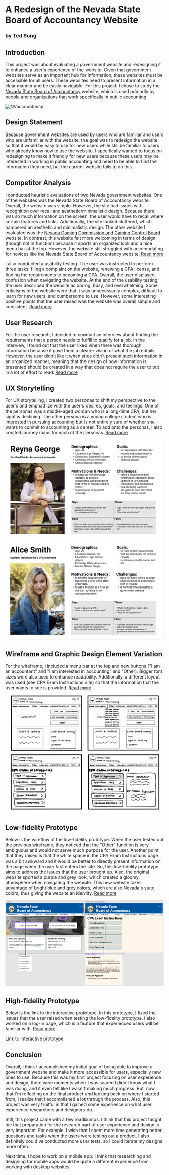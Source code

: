 # A Redesign of the Nevada State Board of Accountancy Website
### by Ted Song

## Introduction
This project was about evaluating a government website and redesigning it to enhance a user's experience of the website.
Given that government websites serve as an important hub for information, these websites must be accessible for all users.
These websites need to present information in a clear manner and be easily navigable.
For this project, I chose to study the [Nevada State Board of Accountancy](https://nvaccountancy.com/) website, which is used primarily by people and organizations that work specifically in public accounting.

![NVaccountancy](nvwebsite.png)

## Design Statement
Because government websites are used by users who are familiar and users who are unfamiliar with the website, the goal was to redesign the website so that it would by easy to use for new users while still be familiar to users who already know how to use the website. I specifically wanted to focus on redesigning to make it friendly for new users because these users may be interested in working in public accounting and need to be able to find the information they need, but the current website fails to do this.

## Competitor Analysis
I conducted heuristic evaluations of two Nevada government websites. One of the websites was the Nevada State Board of Accountancy website. Overall, the website was simple. However, the site had issues with recognition over recall and aesthetic/minimalistic design. Because there was so much information on the screen, the user would have to recall where certain features and links. Additionally, the site looked cluttered, which hampered an aesthetic and minimalistic design. The other website I evaluated was the [Nevada Gaming Commission and Gaming Control Board](https://gaming.nv.gov/index.aspx?page=1) website. In contrast, this website felt more welcoming in terms of design (though not in function) because it sports an organized look and a nice menu bar at the top. However, the website still struggled with accomodating for novices like the Nevada State Board of Accountancy website. [Read more](https://github.com/tedsong2001/DH110-2021F/blob/main/Assignments/Assignment%201/Assignment1.md)

I also conducted a usability testing. The user was instructed to perform three tasks: filing a complaint on the website, renewing a CPA license, and finding the requirements to becoming a CPA. Overall, the user displayed confusion when navigating the website. At the end of the usability testing, the user described the website as boring, busy, and overwhelming. Some criticisms of the website were that it was unnecessarily complex, difficult to learn for new users, and cumbersome to use. However, some interesting positive points that the user raised was the website was overall simple and consistent. [Read more](https://github.com/tedsong2001/DH110-2021F/blob/main/Assignments/Assignment%202/Assignment2.md)

## User Research
For the user research, I decided to conduct an interview about finding the requirements that a person needs to fulfill to qualify for a job. In the interview, I found out that the user liked when there was thorough information because it gave them a clearer vision of what the job entails. However, the user didn't like it when sites didn't present such information in an organized manner, meaning that the design of how information is presented should be created in a way that does not require the user to put in a lot of effort to read. [Read more](https://github.com/tedsong2001/DH110-2021F/blob/main/Assignments/Assignment%203/Assignment3.md)

## UX Storytelling
For UX storytelling, I created two personas to shift my perspective to the user's and emphathize with the user's desires, goals, and feelings. One of the personas was a middle-aged woman who is a long-time CPA, but her sight is declining. The other persona is a young college student who is interested in pursuing accounting but is not entirely sure of whether she wants to commit to accounting as a career. To add onto the personas, I also created journey maps for each of the personas. [Read more](https://github.com/tedsong2001/DH110-2021F/blob/main/Assignments/Assignment%204/Assignment4.md)

![persona1](persona1.png)
![persona2](persona2.png)

## Wireframe and Graphic Design Element Variation
For the wireframe, I included a menu bar at the top and new buttons ("I am an accountant" and "I am interested in accounting" and "Other). Bigger font sizes were also used to enhance readability. Additionally, a different layout was used (see CPA Exam Instructions site) so that the information that the user wants to see is provided. [Read more](https://github.com/tedsong2001/DH110-2021F/blob/main/Assignments/Assignment%205/Assignment5.md)
![wireframe](wireframe.jpeg)

## Low-fidelity Prototype
Below is the wireflow of the low-fidelity prototype. When the user tested out the previous wireframe, they noticed that the "Other" function is very ambiguous and would not serve much purpose for the user. Another point that they raised is that the white space in the CPA Exam Instructions page was a bit awkward and it would be better to directly present information on the page when the user first enters the site. So, this low-fidelity prototype aims to address the issues that the user brought up. Also, the original website sported a purple and grey look, which created a gloomy atmosphere when navigating the website. This new website takes advantage of bright blue and grey colors, which are also Nevada's state colors, thus giving the website an identity. [Read more](https://github.com/tedsong2001/DH110-2021F/blob/main/Assignments/Assignment%206/Assignment6.md)

![wireflow](wireflow.png)

## High-fidelity Prototype
Below is the link to the interactive prototype. In this prototype, I fixed the issues that the user raised when testing the low-fidelity prototype. I also worked on a log-in page, which is a feature that experienced users will be familiar with. [Read more](https://github.com/tedsong2001/DH110-2021F/blob/main/Assignments/Assignment%207/Assignment07.md)

[Link to interactive prototype](https://www.figma.com/proto/nt8GbxuQnvFVY3Mw0T5Me4/High-Fidelity-Prototype-(Copy)?node-id=133%3A181&starting-point-node-id=133%3A181)

## Conclusion
Overall, I think I accomplished my initial goal of being able to improve a government website and make it more accessible for users, especially new ones to use. Because this was my first project focusing on user experience and design, there were moments when I was scared I didn't know what I was doing, and it even felt like I wasn't making much progress. But, now that I'm reflecting on the final product and looking back on where I started from, I realize that I accomplished a lot through the process. Also, this project was very fruitful in that I gained some experience on what user experience researchers and designers do.

Still, this project came with a few roadbumps. I think that this project taught me that preparation for the research part of user experience and design is very important. For example, I wish that I spent more time generating better questions and tasks when the users were testing out a product. I also definitely could've conducted more user tests, so I could iterate my designs more often.

Next time, I hope to work on a mobile app. I think that researching and designing for mobile apps would be quite a different experience from working with desktop websites.
